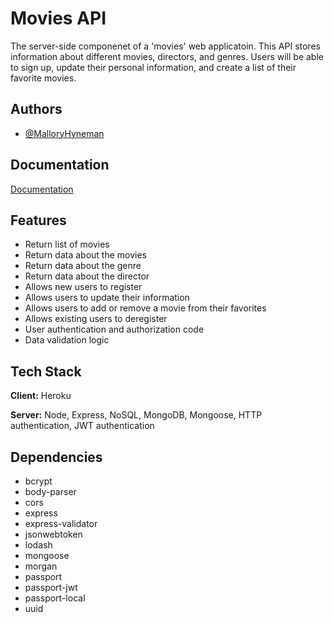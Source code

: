 
# Movies API

The server-side componenet of a 'movies' web applicatoin. This API stores information about different movies, directors, and genres. Users will be able to sign up, update their personal information, and create a list of their favorite movies.

## Authors

- [@MalloryHyneman](https://www.github.com/mhyneman8)


## Documentation

[Documentation](https://myflix788.herokuapp.com/documentation)

  
## Features

- Return list of movies
- Return data about the movies
- Return data about the genre
- Return data about the director
- Allows new users to register
- Allows users to update their information
- Allows users to add or remove a movie from their favorites
- Allows existing users to deregister
- User authentication and authorization code
- Data validation logic

  
## Tech Stack

**Client:** Heroku

**Server:** Node, Express, NoSQL, MongoDB, Mongoose, HTTP authentication, JWT authentication


## Dependencies
- bcrypt
- body-parser
- cors
- express
- express-validator
- jsonwebtoken
- lodash
- mongoose
- morgan
- passport
- passport-jwt
- passport-local
- uuid

  
